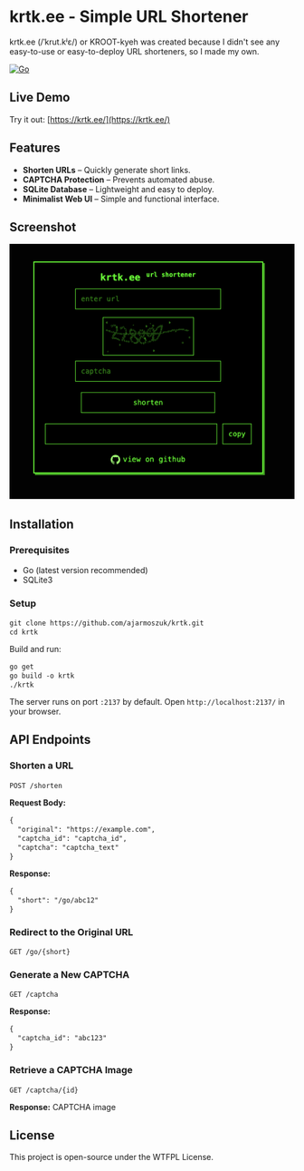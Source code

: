 # krtk.ee - Simple URL Shortener

krtk.ee (/ˈkrut.kʲɛ/) or KROOT-kyeh was created because I didn't see any easy-to-use or easy-to-deploy URL shorteners, so I made my own.

[![Go](https://github.com/ajarmoszuk/krtk/actions/workflows/go.yml/badge.svg)](https://github.com/ajarmoszuk/krtk/actions/workflows/go.yml)

## Live Demo

Try it out: [https://krtk.ee/](https://krtk.ee/)

## Features

- **Shorten URLs** – Quickly generate short links.
- **CAPTCHA Protection** – Prevents automated abuse.
- **SQLite Database** – Lightweight and easy to deploy.
- **Minimalist Web UI** – Simple and functional interface.

## Screenshot
![Web UI](https://github.com/ajarmoszuk/krtk/blob/master/screenshot.png?raw=true)

## Installation

### Prerequisites

- Go (latest version recommended)
- SQLite3

### Setup

```
git clone https://github.com/ajarmoszuk/krtk.git
cd krtk
```

Build and run:

```
go get
go build -o krtk
./krtk
```

The server runs on port `:2137` by default. Open `http://localhost:2137/` in your browser.

## API Endpoints

### Shorten a URL
```
POST /shorten
```
**Request Body:**
```
{
  "original": "https://example.com",
  "captcha_id": "captcha_id",
  "captcha": "captcha_text"
}
```
**Response:**
```
{
  "short": "/go/abc12"
}
```

### Redirect to the Original URL
```
GET /go/{short}
```

### Generate a New CAPTCHA
```
GET /captcha
```
**Response:**
```
{
  "captcha_id": "abc123"
}
```

### Retrieve a CAPTCHA Image
```
GET /captcha/{id}
```
**Response:** CAPTCHA image

## License

This project is open-source under the WTFPL License.